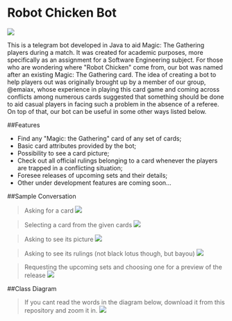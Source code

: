 
# Robot Chicken Bot

![](https://raw.githubusercontent.com/akirakotsugai/mtg-chatbot-java-mvc/d37ab22d3559b81e6e9618f8244f006c26bd6e1c/images/22280.jpeg)


This is a telegram bot developed in Java to aid Magic: The Gathering players during a match. It was created for academic purposes, more specifically as an assignment for a Software Engineering subject.  For those who are wondering where "Robot Chicken" come from, our bot was named after an existing Magic: The Gathering card. The idea of creating a bot to help players out was originally brought up by a member of our group, @emaiax, whose experience in playing this card game and coming across conflicts among numerous cards suggested that something should be done to aid casual players in facing such a problem in the absence of a referee. On top of that, our bot can be useful in some other ways listed below.

##Features

- Find any "Magic: the Gathering" card of any set of cards;
- Basic card attributes provided by the bot;
- Possibility to see a card picture;
- Check out all official rulings belonging to a card whenever the players are trapped in a conflicting situation;
- Foresee releases of upcoming sets and their details;
- Other under development features are coming soon...

##Sample Conversation
> Asking for a card
![](https://raw.githubusercontent.com/akirakotsugai/mtg-chatbot-java-mvc/master/images/1_introduction_and_card_search.jpeg)

>Selecting a card from the given cards
![](https://raw.githubusercontent.com/akirakotsugai/mtg-chatbot-java-mvc/master/images/2_card_selected_info_received.jpeg)

>Asking to see its picture
![](https://raw.githubusercontent.com/akirakotsugai/mtg-chatbot-java-mvc/master/images/3_picture_button_pressed_and_picture_received.jpeg)

>Asking to see its rulings (not black lotus though, but bayou)
![](https://raw.githubusercontent.com/akirakotsugai/mtg-chatbot-java-mvc/master/images/4_rulings_button_pressed_and_rulings_received.jpeg)

>Requesting the upcoming sets and choosing one for a preview of the release
![](https://raw.githubusercontent.com/akirakotsugai/mtg-chatbot-java-mvc/master/images/5_upcoming_sets_shown_and_chosen_set_details_received.jpeg)


##Class Diagram

> If you cant read the words in the diagram below, download it from this repository and zoom it in.
![](https://raw.githubusercontent.com/akirakotsugai/mtg-chatbot-java-mvc/master/images/robot_chicken_class_diagram.png)



